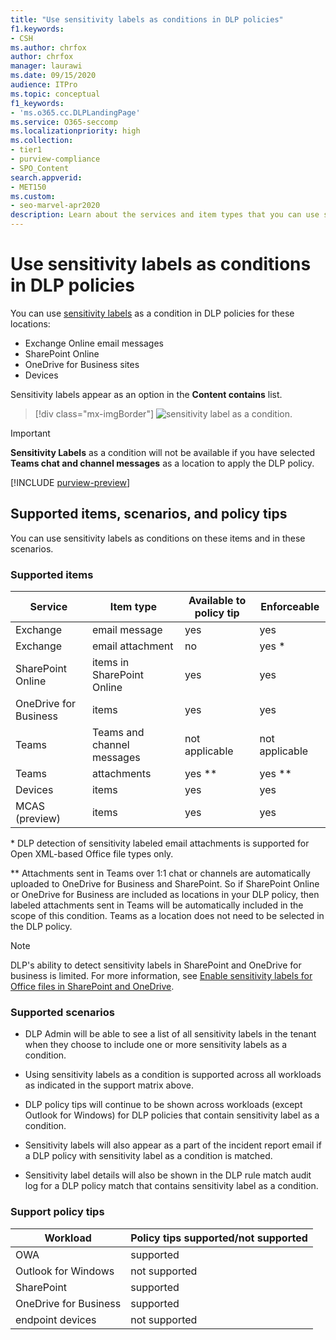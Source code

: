 ```yaml
---
title: "Use sensitivity labels as conditions in DLP policies"
f1.keywords:
- CSH
ms.author: chrfox
author: chrfox
manager: laurawi
ms.date: 09/15/2020
audience: ITPro
ms.topic: conceptual
f1_keywords:
- 'ms.o365.cc.DLPLandingPage'
ms.service: O365-seccomp
ms.localizationpriority: high
ms.collection: 
- tier1
- purview-compliance
- SPO_Content
search.appverid: 
- MET150
ms.custom:
- seo-marvel-apr2020
description: Learn about the services and item types that you can use sensitivity labels as conditions in DLP policies
---
```


# Use sensitivity labels as conditions in DLP policies

You can use [sensitivity labels](sensitivity-labels.md) as a condition in DLP policies for these locations:

- Exchange Online email messages
- SharePoint Online
- OneDrive for Business sites
- Devices


Sensitivity labels appear as an option in the **Content contains** list.

> [!div class="mx-imgBorder"]
> ![sensitivity label as a condition.](../media/dlp-sensitivity-label-as-a-condition.png)

> [!IMPORTANT]
> **Sensitivity Labels** as a condition will not be available if you have selected **Teams chat and channel messages** as a location to apply the DLP policy.


[!INCLUDE [purview-preview](../includes/purview-preview.md)]

## Supported items, scenarios, and policy tips

You can use sensitivity labels as conditions on these items and in these scenarios.

### Supported items

|Service  |Item type  |Available to policy tip  |Enforceable  |
|---------|---------|---------|---------|
|Exchange    |email message         |yes         |yes         |
|Exchange    |email attachment         |no         |yes *         |
|SharePoint Online     |items in SharePoint Online         |yes         |yes         |
|OneDrive for Business     |items         |yes         |yes         |
|Teams     |Teams and channel messages         |not applicable         |not applicable         |
|Teams     |attachments         |yes **         |yes **         |
|Devices|items         |yes         |yes         |
|MCAS (preview) |items         |yes         |yes         |

\* DLP detection of sensitivity labeled email attachments is supported for Open XML-based Office file types only.

\** Attachments sent in Teams over 1:1 chat or channels are automatically uploaded to OneDrive for Business and SharePoint. So if SharePoint Online or OneDrive for Business are included as locations in your DLP policy, then labeled attachments sent in Teams will be automatically included in the scope of this condition. Teams as a location does not need to be selected in the DLP policy.

> [!NOTE]
> DLP's ability to detect sensitivity labels in SharePoint and OneDrive for business is limited. For more information, see [Enable sensitivity labels for Office files in SharePoint and OneDrive](sensitivity-labels-sharepoint-onedrive-files.md#limitations).

### Supported scenarios

- DLP Admin will be able to see a list of all sensitivity labels in the tenant when they choose to include one or more sensitivity labels as a condition.

- Using sensitivity labels as a condition is supported across all workloads as indicated in the support matrix above.

- DLP policy tips will continue to be shown across workloads (except Outlook for Windows) for DLP policies that contain sensitivity label as a condition.

- Sensitivity labels will also appear as a part of the incident report email if a DLP policy with sensitivity label as a condition is matched.

- Sensitivity label details will also be shown in the DLP rule match audit log for a DLP policy match that contains sensitivity label as a condition.


### Support policy tips


|Workload  |Policy tips supported/not supported  |
|---------|---------|
|OWA |    supported     |
|Outlook for Windows   |  not supported       |
|SharePoint   |   supported      |
|OneDrive for Business    |    supported     |
|endpoint devices   |  not supported       |

